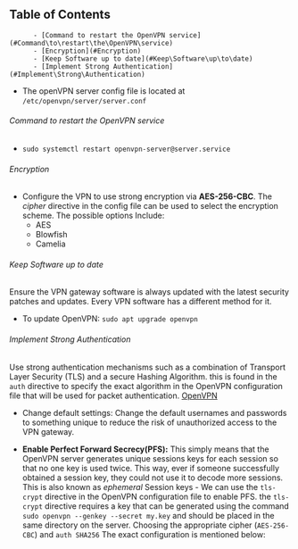 ## Table of Contents

          - [Command to restart the OpenVPN service](#Command\to\restart\the\OpenVPN\service)
          - [Encryption](#Encryption)
          - [Keep Software up to date](#Keep\Software\up\to\date)
          - [Implement Strong Authentication](#Implement\Strong\Authentication)

- The openVPN server config file is located at `/etc/openvpn/server/server.conf`
###### Command to restart the OpenVPN service
- `sudo systemctl restart openvpn-server@server.service`

###### Encryption
- Configure the VPN to use strong encryption via **AES-256-CBC**. The *cipher* directive in the config file can be used to select the encryption scheme. The possible options Include:
	- AES
	- Blowfish
	- Camelia

###### Keep Software up to date
Ensure the VPN gateway software is always updated with the latest security patches and updates. Every VPN software has a different method  for it.
- To update OpenVPN: `sudo apt upgrade openvpn`


###### Implement Strong Authentication
Use strong authentication mechanisms such as a combination of Transport Layer Security (TLS) and a secure Hashing Algorithm. this is found in the `auth` directive to specify the exact algorithm in the OpenVPN configuration file that will be used for packet authentication.
[OpenVPN](https://community.openvpn.net/openvpn/wiki/Openvpn24ManPage#--auth%20alg)

- Change default settings: Change the default usernames and passwords to something unique to reduce the risk of unauthorized access to the VPN gateway.


- **Enable Perfect Forward Secrecy(PFS):** This simply means that the OpenVPN server generates unique sessions keys for each session so that no one key is used twice. This way, ever if someone successfully obtained a session key, they could not use it to decode more sessions. This is also known as *ephemeral* Session keys
		- We can use the `tls-crypt` directive in the OpenVPN configuration file to enable PFS. the `tls-crypt` directive requires a key that can be generated using the command `sudo openvpn --genkey --secret my.key` and should be placed in the same directory on the server. Choosing the appropriate cipher (`AES-256-CBC`) and `auth SHA256` The exact configuration is mentioned below:




















